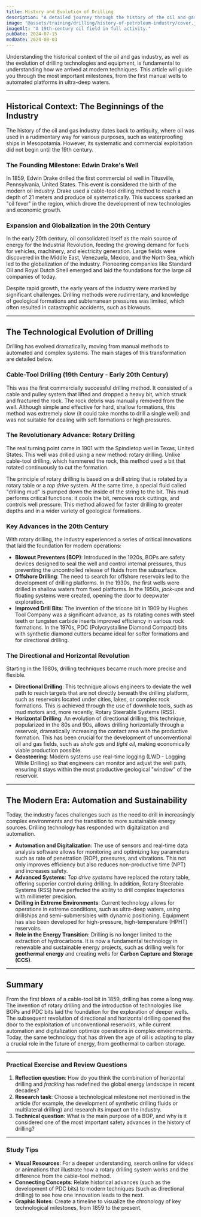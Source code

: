 ```yaml
---
title: History and Evolution of Drilling
description: "A detailed journey through the history of the oil and gas industry, analyzing the evolution of drilling technologies and equipment, from rudimentary methods to sophisticated modern techniques. This article will prepare you to understand the current industry landscape."
image: "@assets/training/drilling/history-of-petroleum-industry/cover.jpg"
imageAlt: "A 19th-century oil field in full activity."
pubDate: 2024-07-15
modDate: 2024-08-03
---
```


Understanding the historical context of the oil and gas industry, as well as the evolution of drilling technologies and equipment, is fundamental to understanding how we arrived at modern techniques. This article will guide you through the most important milestones, from the first manual wells to automated platforms in ultra-deep waters.

---

## Historical Context: The Beginnings of the Industry

The history of the oil and gas industry dates back to antiquity, where oil was used in a rudimentary way for various purposes, such as waterproofing ships in Mesopotamia. However, its systematic and commercial exploitation did not begin until the 19th century.

### The Founding Milestone: Edwin Drake's Well

In 1859, Edwin Drake drilled the first commercial oil well in Titusville, Pennsylvania, United States. This event is considered the birth of the modern oil industry. Drake used a cable-tool drilling method to reach a depth of 21 meters and produce oil systematically. This success sparked an "oil fever" in the region, which drove the development of new technologies and economic growth.

### Expansion and Globalization in the 20th Century

In the early 20th century, oil consolidated itself as the main source of energy for the Industrial Revolution, feeding the growing demand for fuels for vehicles, machinery, and electricity generation. Large fields were discovered in the Middle East, Venezuela, Mexico, and the North Sea, which led to the globalization of the industry. Pioneering companies like Standard Oil and Royal Dutch Shell emerged and laid the foundations for the large oil companies of today.

Despite rapid growth, the early years of the industry were marked by significant challenges. Drilling methods were rudimentary, and knowledge of geological formations and subterranean pressures was limited, which often resulted in catastrophic accidents, such as blowouts.

---

## The Technological Evolution of Drilling

Drilling has evolved dramatically, moving from manual methods to automated and complex systems. The main stages of this transformation are detailed below.

### Cable-Tool Drilling (19th Century - Early 20th Century)

This was the first commercially successful drilling method. It consisted of a cable and pulley system that lifted and dropped a heavy bit, which struck and fractured the rock. The rock debris was manually removed from the well. Although simple and effective for hard, shallow formations, this method was extremely slow (it could take months to drill a single well) and was not suitable for dealing with soft formations or high pressures.

### The Revolutionary Advance: Rotary Drilling

The real turning point came in 1901 with the Spindletop well in Texas, United States. This well was drilled using a new method: rotary drilling. Unlike cable-tool drilling, which hammered the rock, this method used a bit that rotated continuously to cut the formation.

The principle of rotary drilling is based on a drill string that is rotated by a rotary table or a *top drive* system. At the same time, a special fluid called "drilling mud" is pumped down the inside of the string to the bit. This mud performs critical functions: it cools the bit, removes rock cuttings, and controls well pressure. This method allowed for faster drilling to greater depths and in a wider variety of geological formations.

### Key Advances in the 20th Century

With rotary drilling, the industry experienced a series of critical innovations that laid the foundation for modern operations:

* **Blowout Preventers (BOP)**: Introduced in the 1920s, BOPs are safety devices designed to seal the well and control internal pressures, thus preventing the uncontrolled release of fluids from the subsurface.
* **Offshore Drilling**: The need to search for offshore reservoirs led to the development of drilling platforms. In the 1930s, the first wells were drilled in shallow waters from fixed platforms. In the 1950s, *jack-ups* and floating systems were created, opening the door to deepwater exploration.
* **Improved Drill Bits**: The invention of the tricone bit in 1909 by Hughes Tool Company was a significant advance, as its rotating cones with steel teeth or tungsten carbide inserts improved efficiency in various rock formations. In the 1970s, PDC (Polycrystalline Diamond Compact) bits with synthetic diamond cutters became ideal for softer formations and for directional drilling.

### The Directional and Horizontal Revolution

Starting in the 1980s, drilling techniques became much more precise and flexible.

* **Directional Drilling**: This technique allows engineers to deviate the well path to reach targets that are not directly beneath the drilling platform, such as reservoirs located under cities, lakes, or complex rock formations. This is achieved through the use of downhole tools, such as mud motors and, more recently, Rotary Steerable Systems (RSS).
* **Horizontal Drilling**: An evolution of directional drilling, this technique, popularized in the 80s and 90s, allows drilling horizontally through a reservoir, dramatically increasing the contact area with the productive formation. This has been crucial for the development of unconventional oil and gas fields, such as *shale gas* and *tight oil*, making economically viable production possible.
* **Geosteering**: Modern systems use real-time logging (LWD - Logging While Drilling) so that engineers can monitor and adjust the well path, ensuring it stays within the most productive geological "window" of the reservoir.

---

## The Modern Era: Automation and Sustainability

Today, the industry faces challenges such as the need to drill in increasingly complex environments and the transition to more sustainable energy sources. Drilling technology has responded with digitalization and automation.

* **Automation and Digitalization**: The use of sensors and real-time data analysis software allows for monitoring and optimizing key parameters such as rate of penetration (ROP), pressures, and vibrations. This not only improves efficiency but also reduces non-productive time (NPT) and increases safety.
* **Advanced Systems**: *Top drive systems* have replaced the rotary table, offering superior control during drilling. In addition, Rotary Steerable Systems (RSS) have perfected the ability to drill complex trajectories with millimeter precision.
* **Drilling in Extreme Environments**: Current technology allows for operations in extreme conditions, such as ultra-deep waters, using drillships and semi-submersibles with dynamic positioning. Equipment has also been developed for high-pressure, high-temperature (HPHT) reservoirs.
* **Role in the Energy Transition**: Drilling is no longer limited to the extraction of hydrocarbons. It is now a fundamental technology in renewable and sustainable energy projects, such as drilling wells for **geothermal energy** and creating wells for **Carbon Capture and Storage (CCS)**.

---

## Summary

From the first blows of a cable-tool bit in 1859, drilling has come a long way. The invention of rotary drilling and the introduction of technologies like BOPs and PDC bits laid the foundation for the exploration of deeper wells. The subsequent revolution of directional and horizontal drilling opened the door to the exploitation of unconventional reservoirs, while current automation and digitalization optimize operations in complex environments. Today, the same technology that has driven the age of oil is adapting to play a crucial role in the future of energy, from geothermal to carbon storage.

---

### Practical Exercise and Review Questions

1. **Reflection question**: How do you think the combination of horizontal drilling and *fracking* has redefined the global energy landscape in recent decades?
2. **Research task**: Choose a technological milestone not mentioned in the article (for example, the development of synthetic drilling fluids or multilateral drilling) and research its impact on the industry.
3. **Technical question**: What is the main purpose of a BOP, and why is it considered one of the most important safety advances in the history of drilling?

---

### Study Tips

* **Visual Resources**: For a deeper understanding, search online for videos or animations that illustrate how a rotary drilling system works and the difference from the cable-tool method.
* **Connecting Concepts**: Relate historical advances (such as the development of PDC bits) to modern techniques (such as directional drilling) to see how one innovation leads to the next.
* **Graphic Notes**: Create a timeline to visualize the chronology of key technological milestones, from 1859 to the present.